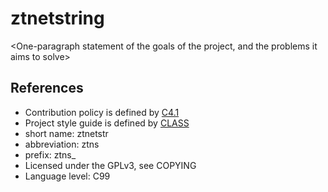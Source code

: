 # ztnetstring

<One-paragraph statement of the goals of the project, and the problems it aims to solve>

## References

* Contribution policy is defined by [C4.1](http://rfc.zeromq.org/spec:22)
* Project style guide is defined by [CLASS](http://rfc.zeromq.org/spec:21)
 * short name: ztnetstr
 * abbreviation: ztns
 * prefix: ztns_
* Licensed under the GPLv3, see COPYING
* Language level: C99
